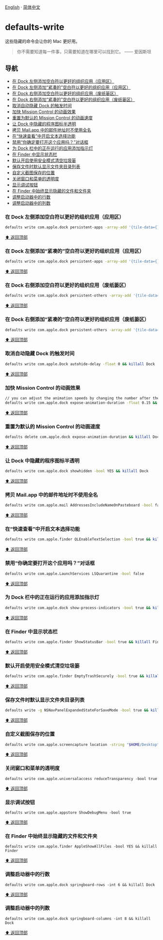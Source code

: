 [English](./README.md) · [简体中文](./README-zh.md)

# defaults-write

这些隐藏的命令会让你的 Mac 更好用。

> 你不需要知道每一件事，只需要知道在哪里可以找到它。 —— 爱因斯坦

## 导航

- [在 Dock 左侧添加空白符以更好的组织应用（应用区）](#在-dock-左侧添加空白符以更好的组织应用应用区)
- [在 Dock 左侧添加“紧凑的”空白符以更好的组织应用（应用区）](#在-dock-左侧添加紧凑的空白符以更好的组织应用应用区)
- [在 Dock 右侧添加空白符以更好的组织应用（废纸篓区）](#在-dock-右侧添加空白符以更好的组织应用废纸篓区)
- [在 Dock 右侧添加“紧凑的”空白符以更好的组织应用（废纸篓区）](#在-dock-右侧添加紧凑的空白符以更好的组织应用废纸篓区)
- [取消自动隐藏 Dock 的触发时间](#取消自动隐藏-dock-的触发时间)
- [加快 Mission Control 的动画效果](#加快-mission-control-的动画效果)
- [重置为默认的 Mission Control 的动画速度](#重置为默认的-mission-control-的动画速度)
- [让 Dock 中隐藏的程序图标半透明](#让-dock-中隐藏的程序图标半透明)
- [拷贝 Mail.app 中的邮件地址时不使用全名](#拷贝-mailapp-中的邮件地址时不使用全名)
- [在“快速查看”中开启文本选择功能](#在快速查看中开启文本选择功能)
- [禁用“你确定要打开这个应用吗？”对话框](#禁用你确定要打开这个应用吗对话框)
- [为 Dock 栏中的正在运行的应用添加指示灯](#为-dock-栏中的正在运行的应用添加指示灯)
- [在 Finder 中显示状态栏](#在-finder-中显示状态栏)
- [默认开启使用安全模式清空垃圾篓](#默认开启使用安全模式清空垃圾篓)
- [保存文件时默认显示文件夹目录列表](#保存文件时默认显示文件夹目录列表)
- [自定义截图保存的位置](#自定义截图保存的位置)
- [关闭窗口和菜单的透明度](#关闭窗口和菜单的透明度)
- [显示调试按钮](#显示调试按钮)
- [在 Finder 中始终显示隐藏的文件和文件夹](#在-finder-中始终显示隐藏的文件和文件夹)
- [调整启动器中的行数](#调整启动器中的行数)
- [调整启动器中的列数](#调整启动器中的列数)

### 在 Dock 左侧添加空白符以更好的组织应用（应用区）

```bash
defaults write com.apple.dock persistent-apps -array-add '{tile-data={}; tile-type="spacer-tile";}' && killall Dock
```

[⬆️ 返回顶部](#defaults-write)

### 在 Dock 左侧添加“紧凑的”空白符以更好的组织应用（应用区）

```bash
defaults write com.apple.dock persistent-apps -array-add '{tile-data={}; tile-type="small-spacer-tile";}' && killall Dock
```

[⬆️ 返回顶部](#defaults-write)

### 在 Dock 右侧添加空白符以更好的组织应用（废纸篓区）

```bash
defaults write com.apple.dock persistent-others -array-add '{tile-data={}; tile-type="spacer-tile";}' && killall Dock
```

[⬆️ 返回顶部](#defaults-write)

### 在 Dock 右侧添加“紧凑的”空白符以更好的组织应用（废纸篓区）

```bash
defaults write com.apple.dock persistent-others -array-add '{tile-data={}; tile-type="small-spacer-tile";}' && killall Dock
```

[⬆️ 返回顶部](#defaults-write)

### 取消自动隐藏 Dock 的触发时间

```bash
defaults write com.apple.Dock autohide-delay -float 0 && killall Dock
```

[⬆️ 返回顶部](#defaults-write)

### 加快 Mission Control 的动画效果

```bash
// you can adjust the animation speeds by changing the number after the -float flag。
defaults write com.apple.dock expose-animation-duration -float 0.15 && killall Dock
```

[⬆️ 返回顶部](#defaults-write)

### 重置为默认的 Mission Control 的动画速度

```bash
defaults delete com.apple.dock expose-animation-duration && killall Dock
```

[⬆️ 返回顶部](#defaults-write)

### 让 Dock 中隐藏的程序图标半透明

```bash
defaults write com.apple.dock showhidden -bool YES && killall Dock
```

[⬆️ 返回顶部](#defaults-write)

### 拷贝 Mail.app 中的邮件地址时不使用全名

```bash
defaults write com.apple.mail AddressesIncludeNameOnPasteboard -bool false
```

[⬆️ 返回顶部](#defaults-write)

### 在“快速查看”中开启文本选择功能

```bash
defaults write com.apple.finder QLEnableTextSelection -bool true && killall Finder
```

[⬆️ 返回顶部](#defaults-write)

### 禁用“你确定要打开这个应用吗？”对话框

```bash
defaults write com.apple.LaunchServices LSQuarantine -bool false
```

[⬆️ 返回顶部](#defaults-write)

### 为 Dock 栏中的正在运行的应用添加指示灯

```bash
defaults write com.apple.dock show-process-indicators -bool true && killall Dock
```

[⬆️ 返回顶部](#defaults-write)

### 在 Finder 中显示状态栏

```bash
defaults write com.apple.finder ShowStatusBar -bool true && killall Finder
```

[⬆️ 返回顶部](#defaults-write)

### 默认开启使用安全模式清空垃圾篓

```bash
defaults write com.apple.finder EmptyTrashSecurely -bool true && killall Finder
```

[⬆️ 返回顶部](#defaults-write)

### 保存文件时默认显示文件夹目录列表

```bash
defaults write -g NSNavPanelExpandedStateForSaveMode -bool true && killall Finder
```

[⬆️ 返回顶部](#defaults-write)

### 自定义截图保存的位置

```bash
defaults write com.apple.screencapture location -string "$HOME/Desktop"
```

[⬆️ 返回顶部](#defaults-write)

### 关闭窗口和菜单的透明度

```
defaults write com.apple.universalaccess reduceTransparency -bool true
```

[⬆️ 返回顶部](#defaults-write)

### 显示调试按钮

```
defaults write com.apple.appstore ShowDebugMenu -bool true
```

[⬆️ 返回顶部](#defaults-write)

### 在 Finder 中始终显示隐藏的文件和文件夹

```
defaults write com.apple.finder AppleShowAllFiles -bool YES && killall Finder
```

[⬆️ 返回顶部](#defaults-write)

### 调整启动器中的行数

```
defaults write com.apple.dock springboard-rows -int 6 && killall Dock
```

[⬆️ 返回顶部](#defaults-write)

### 调整启动器中的列数

```
defaults write com.apple.dock springboard-columns -int 8 && killall Dock
```

[⬆️ 返回顶部](#defaults-write)
